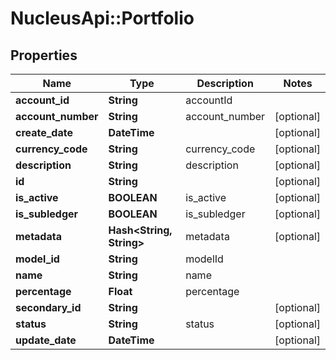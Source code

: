 # NucleusApi::Portfolio

## Properties
Name | Type | Description | Notes
------------ | ------------- | ------------- | -------------
**account_id** | **String** | accountId | 
**account_number** | **String** | account_number | [optional] 
**create_date** | **DateTime** |  | [optional] 
**currency_code** | **String** | currency_code | [optional] 
**description** | **String** | description | [optional] 
**id** | **String** |  | [optional] 
**is_active** | **BOOLEAN** | is_active | [optional] 
**is_subledger** | **BOOLEAN** | is_subledger | [optional] 
**metadata** | **Hash&lt;String, String&gt;** | metadata | [optional] 
**model_id** | **String** | modelId | 
**name** | **String** | name | 
**percentage** | **Float** | percentage | 
**secondary_id** | **String** |  | [optional] 
**status** | **String** | status | [optional] 
**update_date** | **DateTime** |  | [optional] 


